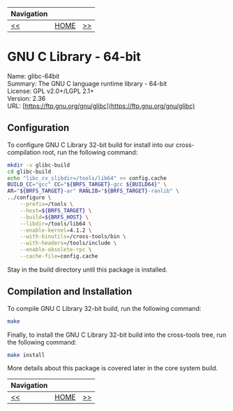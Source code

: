 | Navigation |||
| --- | --- | ---: |
| [<<](./CrossCompileGNUGLibC32bit.md) | [HOME](./README.md) | [>>](./CrossCompileGNUGCCP2.md) |

# GNU C Library - 64-bit

Name: glibc-64bit<br />
Summary: The GNU C language runtime library - 64-bit<br />
License: GPL v2.0+/LGPL 2.1+<br />
Version: 2.36<br />
URL: [https://ftp.gnu.org/gnu/glibc](https://ftp.gnu.org/gnu/glibc)<br />

## Configuration

To configure GNU C Library 32-bit build for install into our cross-compilation root, run the following command:

```bash
mkdir -v glibc-build
cd glibc-build
echo "libc_cv_slibdir=/tools/lib64" >> config.cache
BUILD_CC="gcc" CC="${BRFS_TARGET}-gcc ${BUILD64}" \
AR="${BRFS_TARGET}-ar" RANLIB="${BRFS_TARGET}-ranlib" \
../configure \
    --prefix=/tools \
    --host=${BRFS_TARGET} \
    --build=${BRFS_HOST} \
    --libdir=/tools/lib64 \
    --enable-kernel=4.1.2 \
    --with-binutils=/cross-tools/bin \
    --with-headers=/tools/include \
    --enable-obsolete-rpc \
    --cache-file=config.cache
```

Stay in the build directory until this package is installed.

## Compilation and Installation

To compile GNU C Library 32-bit build, run the following command:

```bash
make
```

Finally, to install the GNU C Library 32-bit build into the cross-tools tree, run the following command:

```bash
make install
```

More details about this package is covered later in the core system build.

| Navigation |||
| --- | --- | ---: |
| [<<](./CrossCompileGNUGLibC32bit.md) | [HOME](./README.md) | [>>](./CrossCompileGNUGCCP2.md) |
